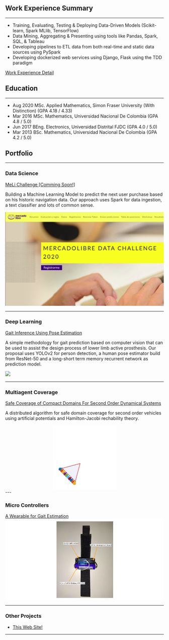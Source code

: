 ## Work Experience Summary
---
* Training, Evaluating, Testing & Deploying Data-Driven Models (Scikit-learn, Spark MLlib, TensorFlow)
* Data Mining, Aggregating & Presenting using tools like Pandas, Spark, SQL, & Tableau
* Developing pipelines to ETL data from both real-time and static data sources using PySpark
* Developing dockerized web services using Django, Flask using the TDD paradigm

[Work Experience Detail](/work_experience)

## Education
---
* Aug 2020    MSc. Applied Mathematics, Simon Fraser University (With Distinction) 	(GPA 4.18 / 4.33)
* Mar 2016    MSc. Mathematics, Universidad Nacional De Colombia	(GPA 4.8 / 5.0)
* Jun 2017    BEng. Electronics, Universidad Distrital FJDC 	(GPA 4.0 / 5.0)
* Mar 2013    BSc. Mathematics, Universidad Nacional De Colombia 	(GPA 4.2 / 5.0)

## Portfolio
---
### Data Science 
[MeLi Challenge [Comming Soon!]](https://ml-challenge.mercadolibre.com)

Building a Machine Learning Model to predict the next user purchase based on his historic navigation data. Our approach uses Spark for data ingestion, a text classifier and lots of common sense. 

<img src="images/meli-challenge.png?raw=true"/>

---
### Deep Learning
[Gait Inference Using Pose Estimation](https://github.com/juandados/gait-inference)

A simple methodology for gait prediction based on computer vision that can be used to assist the design process of lower limb active prosthesis. Our proposal uses YOLOv2 for person detection, a human pose estimator build from ResNet-50 and a long-short term memory recurrent network as prediction model.

<img src="images/pose_estimation_animation.gif?raw=true"/>

---

### Multiagent Coverage
[Safe Coverage of Compact Domains For Second Order Dynamical Systems](https://github.com/juandados/self-propelling)

A distributed algorithm for safe domain coverage for second order vehicles using artificial potentials and Hamilton-Jacobi rechability theory.

<div style="display: flex; justify-content: center;">
<img src="images/moving-triangle.gif?raw=true"/>
</div>
---

### Micro Controllers
[A Wearable for Gait Estimation](https://github.com/juandados/gait-wearable)
<img src="images/gait-wearable.png?raw=true"/>

---

### Other Projects

- [This Web Site!](https://github.com/juandados/juandados.github.io)

---
